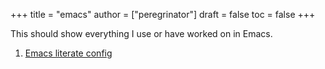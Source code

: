 +++
title = "emacs"
author = ["peregrinator"]
draft = false
toc = false
+++

This should show everything I use or have worked on in Emacs.

1.  [Emacs literate config](emacs-literate-config/)
